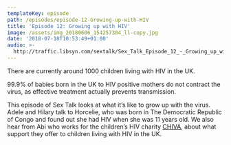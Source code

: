 ```yaml
---
templateKey: episode
path: /episodes/episode-12-Growing-up-with-HIV
title: 'Episode 12: Growing up with HIV'
image: /assets/img_20180606_154257304_ll-copy.jpg
date: '2018-07-18T10:53:49+01:00'
audio: >-
  http://traffic.libsyn.com/sextalk/Sex_Talk_Episode_12_-_Growing_up_with_HIV_Podcast.mp3
---
```

There are currently around 1000 children living with HIV in the UK.

99.9% of babies born in the UK to HIV positive mothers do not contract the virus, as effective treatment actually prevents transmission.

This episode of Sex Talk looks at what it’s like to grow up with the virus. Adele and Hilary talk to Horcelie, who was born in The Democratic Republic of Congo and found out she had HIV when she was 11 years old. We also hear from Abi who works for the children’s HIV charity [CHIVA](https://www.chiva.org.uk/), about what support they offer to children living with HIV in the UK.
